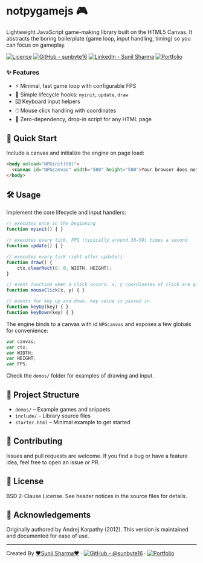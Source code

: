 # notpygamejs 🎮

Lightweight JavaScript game-making library built on the HTML5 Canvas. It abstracts the boring boilerplate (game loop, input handling, timing) so you can focus on gameplay.

[![License](https://img.shields.io/badge/License-BSD_2--Clause-blue.svg)](https://opensource.org/licenses/BSD-2-Clause)
[![GitHub - sunbyte16](https://img.shields.io/badge/GitHub-@sunbyte16-181717?logo=github)](https://github.com/sunbyte16)
[![LinkedIn - Sunil Sharma](https://img.shields.io/badge/LinkedIn-Sunil%20Sharma-0A66C2?logo=linkedin)](https://www.linkedin.com/in/sunil-kumar-bb88bb31a/)
[![Portfolio](https://img.shields.io/badge/Portfolio-Visit-success?logo=vercel)](https://lively-dodol-cc397c.netlify.app)

### ✨ Features
- ⚡ Minimal, fast game loop with configurable FPS
- 🎯 Simple lifecycle hooks: `myinit`, `update`, `draw`
- ⌨️ Keyboard input helpers
- 🖱️ Mouse click handling with coordinates
- 🧰 Zero-dependency, drop-in script for any HTML page

## 🚀 Quick Start
Include a canvas and initialize the engine on page load:

```html
<body onload="NPGinit(50)">
  <canvas id="NPGcanvas" width="500" height="500">Your browser does not support Canvas.</canvas>
</body>
```

## 🛠️ Usage
Implement the core lifecycle and input handlers:

```javascript
// executes once in the beginning
function myinit() { }

// executes every tick, FPS (typically around 30–50) times a second
function update() { }

// executes every tick right after update()
function draw() {
    ctx.clearRect(0, 0, WIDTH, HEIGHT);
}

// event function when a click occurs. x, y coordinates of click are given
function mouseClick(x, y) { }

// events for key up and down. key value is passed in.
function keyUp(key) { }
function keyDown(key) { }
```

The engine binds to a canvas with id `NPGcanvas` and exposes a few globals for convenience:

```javascript
var canvas;
var ctx;
var WIDTH;
var HEIGHT;
var FPS;
```

Check the `demos/` folder for examples of drawing and input.

## 📁 Project Structure
- `demos/` – Example games and snippets
- `include/` – Library source files
- `starter.html` – Minimal example to get started

## 🤝 Contributing
Issues and pull requests are welcome. If you find a bug or have a feature idea, feel free to open an issue or PR.

## 📜 License
BSD 2-Clause License. See header notices in the source files for details.

## 🙏 Acknowledgements
Originally authored by Andrej Karpathy (2012). This version is maintained and documented for ease of use.

---

Created By [❤️Sunil Sharma❤️](https://www.linkedin.com/in/sunil-kumar-bb88bb31a/) · 
 [![GitHub - @sunbyte16](https://img.shields.io/badge/GitHub-@sunbyte16-181717?logo=github)](https://github.com/sunbyte16) ·
 [![Portfolio](https://img.shields.io/badge/Portfolio-lively--dodol--cc397c.netlify.app-success?logo=vercel)](https://lively-dodol-cc397c.netlify.app)
